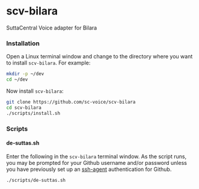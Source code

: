 # scv-bilara
SuttaCentral Voice adapter for Bilara

### Installation
Open a Linux terminal window and change to the directory
where you want to install `scv-bilara`. For example:

```bash
mkdir -p ~/dev
cd ~/dev
```

Now install `scv-bilara`:

```bash
git clone https://github.com/sc-voice/scv-bilara
cd scv-bilara
./scripts/install.sh
```

### Scripts

#### de-suttas.sh
Enter the following in the `scv-bilara` terminal window. As the script
runs, you may be prompted for your Github username and/or password
unless you have previously set up an [ssh-agent](https://www.ssh.com/ssh/agent) 
authentication for Github.

```bash
./scripts/de-suttas.sh
```
